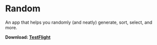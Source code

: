 # Random

An app that helps you randomly (and neatly) generate, sort, select, and more.

**Download: [TestFlight](https://testflight.apple.com/join/8pl62KIO)**
